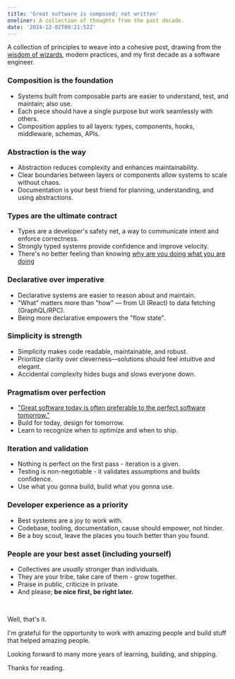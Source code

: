 ```yaml
---
title: 'Great software is composed; not written'
oneliner: A collection of thoughts from the past decade.
date: '2024-12-02T09:21:52Z'
---
```


A collection of principles to weave into a cohesive post, drawing from the [wisdom of wizards](https://mitp-content-server.mit.edu/books/content/sectbyfn/books_pres_0/6515/sicp.zip/index.html), modern practices, and my first decade as a software engineer.

### Composition is the foundation
- Systems built from composable parts are easier to understand, test, and maintain; also use.
- Each piece should have a single purpose but work seamlessly with others.
- Composition applies to all layers: types, components, hooks, middleware, schemas, APIs.

### Abstraction is the way
- Abstraction reduces complexity and enhances maintainability.
- Clear boundaries between layers or components allow systems to scale without chaos.
- Documentation is your best friend for planning, understanding, and using abstractions.

### Types are the ultimate contract
- Types are a developer's safety net, a way to communicate intent and enforce correctness.
- Strongly typed systems provide confidence and improve velocity.
- There's no better feeling than knowing [why are you doing what you are doing](./why.md)

### Declarative over imperative
- Declarative systems are easier to reason about and maintain.
- "What" matters more than "how" — from UI (React) to data fetching (GraphQL/RPC).
- Being more declarative empowers the "flow state".

### Simplicity is strength
- Simplicity makes code readable, maintainable, and robust.
- Prioritize clarity over cleverness—solutions should feel intuitive and elegant.
- Accidental complexity hides bugs and slows everyone down.

### Pragmatism over perfection
- ["Great software today is often preferable to the perfect software tomorrow."](../books/the-pragmatic-programmer.md#5-good-enough-software)
- Build for today, design for tomorrow.
- Learn to recognize when to optimize and when to ship.

### Iteration and validation
- Nothing is perfect on the first pass - iteration is a given.
- Testing is non-negotiable - it validates assumptions and builds confidence.
- Use what you gonna build, build what you gonna use.

### Developer experience as a priority
- Best systems are a joy to work with.
- Codebase, tooling, documentation, cause should empower, not hinder.
- Be a boy scout, leave the places you touch better than you found.

### People are your best asset (including yourself)
- Collectives are _usually_ stronger than individuals.
- They are your tribe, take care of them - grow together.
- Praise in public, criticize in private.
- And please; **be nice first, be right later.**

&nbsp;

Well, that's it.

I'm grateful for the opportunity to work with amazing people and build stuff that helped amazing people.

Looking forward to many more years of learning, building, and shipping.

Thanks for reading.
